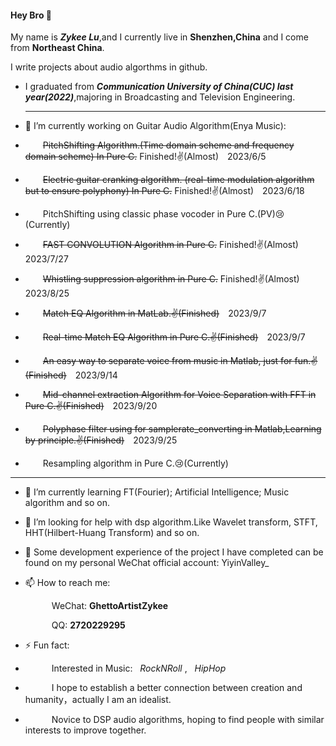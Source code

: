 #### Hey Bro 👋 
My name is ***Zykee Lu***,and I currently live in **Shenzhen,China** and I come from **Northeast China**.

I write projects about audio algorthms in github.

- I graduated from ***Communication University of China(CUC) last year(2022)***,majoring in Broadcasting and Television Engineering.
  ************************************************************************************************************************************

- 🔭 I’m currently working on Guitar Audio Algorithm(Enya Music):
- &emsp;&emsp;~~PitchShifting Algorithm.(Time domain scheme and frequency domain scheme) In Pure C.~~  Finished!✌(Almost)&emsp;2023/6/5
- &emsp;&emsp;~~Electric guitar cranking algorithm. (real-time modulation algorithm but to ensure polyphony) In Pure C.~~  Finished!✌(Almost)&emsp;2023/6/18
- &emsp;&emsp;PitchShifting using classic phase vocoder in Pure C.(PV)😢(Currently)
- &emsp;&emsp;~~FAST CONVOLUTION Algorithm in Pure C.~~ Finished!✌(Almost)&emsp;2023/7/27
- &emsp;&emsp;~~Whistling suppression algorithm in Pure C.~~ Finished!✌(Almost)&emsp;2023/8/25
- &emsp;&emsp;~~Match EQ Algorithm in MatLab.✌(Finished)~~&emsp;2023/9/7
- &emsp;&emsp;~~Real-time Match EQ Algorithm in Pure C.✌(Finished)~~&emsp;2023/9/7
- &emsp;&emsp;~~An easy way to separate voice from music in Matlab, just for fun.✌(Finished)~~&emsp;2023/9/14
- &emsp;&emsp;~~Mid-channel extraction Algorithm for Voice Separation with FFT in Pure C.✌(Finished)~~&emsp;2023/9/20
- &emsp;&emsp;~~Polyphase filter using for samplerate_converting in Matlab,Learning by principle.✌(Finished)~~&emsp;2023/9/25
- &emsp;&emsp;Resampling algorithm in Pure C.😢(Currently)
************************************************************************************************************************************

- 🌱 I’m currently learning FT(Fourier); Artificial Intelligence; Music algorithm and so on.

- 🤔 I’m looking for help with dsp algorithm.Like Wavelet transform, STFT, HHT(Hilbert-Huang Transform) and so on.

- 💬 Some development experience of the project I have completed can be found on my personal WeChat official account: YiyinValley_

- 📫 How to reach me:
  
  &emsp;&emsp;&emsp;WeChat:  **GhettoArtistZykee**
  
  &emsp;&emsp;&emsp;QQ:   **2720229295**

  
- ⚡ Fun fact: 
-  &emsp;&emsp;&emsp;Interested in Music: &nbsp; *RockNRoll*    , &nbsp; *HipHop*    
-  &emsp;&emsp;&emsp;I hope to establish a better connection between creation and humanity，actually I am an idealist.
-  &emsp;&emsp;&emsp;Novice to DSP audio algorithms, hoping to find people with similar interests to improve together.

